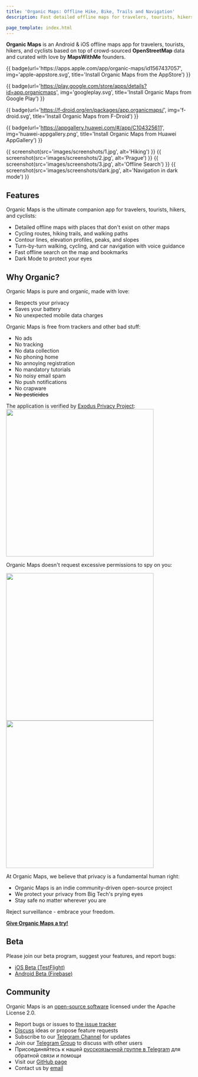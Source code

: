 ```yaml
---
title: 'Organic Maps: Offline Hike, Bike, Trails and Navigation'
description: Fast detailed offline maps for travelers, tourists, hikers and cyclists, based on OpenStreetMap and curated with love by MapsWithMe founders.

page_template: index.html
---
```


**Organic Maps** is an Android & iOS offline maps app
for travelers, tourists, hikers, and cyclists based on top of crowd-sourced
**OpenStreetMap** data and curated with love by **MapsWithMe** founders.

<p id='install'>
  {{ badge(url='https://apps.apple.com/app/organic-maps/id1567437057', img='apple-appstore.svg', title='Install Organic Maps from the AppStore') }}

  {{ badge(url='https://play.google.com/store/apps/details?id=app.organicmaps', img='googleplay.svg', title='Install Organic Maps from Google Play') }}

  {{ badge(url='https://f-droid.org/en/packages/app.organicmaps/', img='f-droid.svg', title='Install Organic Maps from F-Droid') }}

  {{ badge(url='https://appgallery.huawei.com/#/app/C104325611', img='huawei-appgallery.png', title='Install Organic Maps from Huawei AppGallery') }}
</p>


{{ screenshot(src='images/screenshots/1.jpg', alt='Hiking') }}
{{ screenshot(src='images/screenshots/2.jpg', alt='Prague') }}
{{ screenshot(src='images/screenshots/3.jpg', alt='Offline Search') }}
{{ screenshot(src='images/screenshots/dark.jpg', alt='Navigation in dark mode') }}

## Features

Organic Maps is the ultimate companion app for travelers, tourists, hikers, and cyclists:

- Detailed offline maps with places that don't exist on other maps
- Cycling routes, hiking trails, and walking paths
- Contour lines, elevation profiles, peaks, and slopes
- Turn-by-turn walking, cycling, and car navigation with voice guidance
- Fast offline search on the map and bookmarks
- Dark Mode to protect your eyes

## Why Organic?

Organic Maps is pure and organic, made with love:

- Respects your privacy
- Saves your battery
- No unexpected mobile data charges

Organic Maps is free from trackers and other bad stuff:

- No ads
- No tracking
- No data collection
- No phoning home
- No annoying registration
- No mandatory tutorials
- No noisy email spam
- No push notifications
- No crapware
- ~~No pesticides~~

The application is verified by <a href='https://reports.exodus-privacy.eu.org/en/reports/app.organicmaps/latest/'>Exodus Privacy Project</a>:
<br/>
<img src='images/privacy/exodus.png' width='400'>

Organic Maps doesn't request excessive permissions to spy on you:

<img src='images/privacy/om.jpg' width='400'>
<img src='images/privacy/mm.jpg' width='400'>

At Organic Maps, we believe that privacy is a fundamental human right:

- Organic Maps is an indie community-driven open-source project
- We protect your privacy from Big Tech's prying eyes
- Stay safe no matter wherever you are

Reject surveillance - embrace your freedom.

[**Give Organic Maps a try!**](#install)

## Beta

Please join our beta program, suggest your features, and report bugs:

- [iOS Beta (TestFlight)](https://testflight.apple.com/join/lrKCl08I)
- [Android Beta (Firebase)](https://appdistribution.firebase.dev/i/9ec3bca5e2b47373)

## Community

Organic Maps is an [open-source software](https://github.com/organicmaps/organicmaps)
licensed under the Apache License 2.0.

- Report bugs or issues to [the issue tracker](https://github.com/organicmaps/organicmaps/issues)
- [Discuss](https://github.com/organicmaps/organicmaps/discussions/categories/ideas) ideas or propose feature requests
- Subscribe to our [Telegram Channel](https://t.me/OrganicMapsApp) for updates
- Join our [Telegram Group](https://t.me/OrganicMaps) to discuss with other users
- Присоединяйтесь к нашей [русскоязычной группе в Telegram](https://t.me/OrganicMapsRu) для обратной связи и помощи
- Visit our [GitHub page](https://github.com/organicmaps/organicmaps)
- Contact us by [email](mailto:hello@organicmaps.app)


<button id='add' style='display:none; position:absolute'>
    Install for Android
</button>

<script>
    // https://developers.google.com/web/fundamentals/app-install-banners/native
    window.addEventListener('beforeinstallprompt', (e) => {
        alert('beforeinstallprompt');
        const add = document.getElementById('add')
        add.style.display = 'block';
        add.onclick = _ => {
            e.prompt()
        }
    })
</script>

